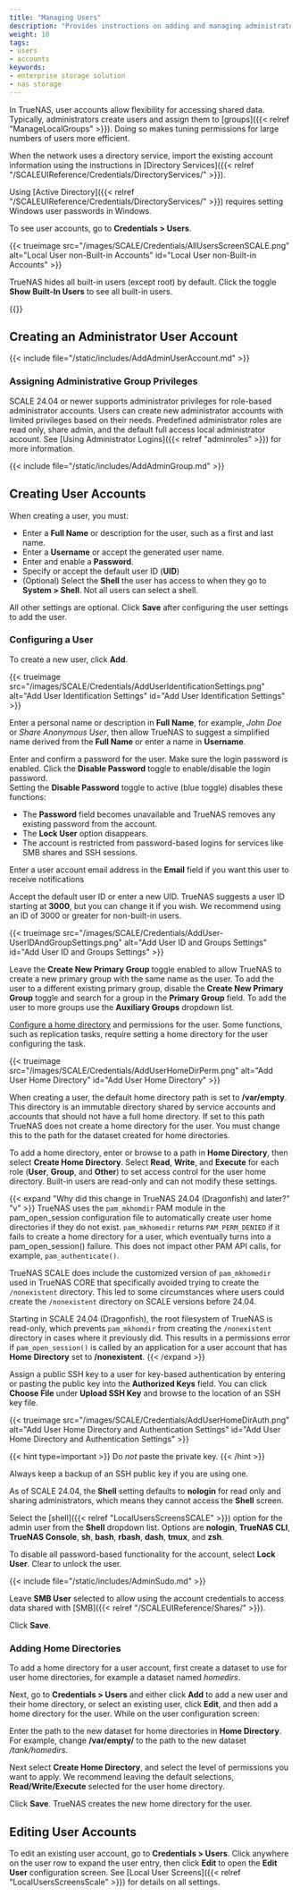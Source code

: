 ```yaml
---
title: "Managing Users"
description: "Provides instructions on adding and managing administrator and user accounts."
weight: 10
tags:
- users
- accounts
keywords:
- enterprise storage solution
- nas storage
---
```


In TrueNAS, user accounts allow flexibility for accessing shared data.
Typically, administrators create users and assign them to [groups]({{< relref "ManageLocalGroups" >}}).
Doing so makes tuning permissions for large numbers of users more efficient.

When the network uses a directory service, import the existing account information using the instructions in [Directory Services]({{< relref "/SCALEUIReference/Credentials/DirectoryServices/" >}}).

Using [Active Directory]({{< relref "/SCALEUIReference/Credentials/DirectoryServices/" >}}) requires setting Windows user passwords in Windows.

To see user accounts, go to **Credentials > Users**.

{{< trueimage src="/images/SCALE/Credentials/AllUsersScreenSCALE.png" alt="Local User non-Built-in Accounts" id="Local User non-Built-in Accounts" >}}

TrueNAS hides all built-in users (except root) by default. Click the toggle **Show Built-In Users** to see all built-in users.

{{<include file="/static/includes/addcolumnorganizer.md">}}

## Creating an Administrator User Account

{{< include file="/static/includes/AddAdminUserAccount.md" >}}

### Assigning Administrative Group Privileges

SCALE 24.04 or newer supports administrator privileges for role-based administrator accounts.
Users can create new administrator accounts with limited privileges based on their needs.
Predefined administrator roles are read only, share admin, and the default full access local administrator account.
See [Using Administrator Logins]({{< relref "adminroles" >}}) for more information.

{{< include file="/static/includes/AddAdminGroup.md" >}}

## Creating User Accounts

When creating a user, you must:

* Enter a **Full Name** or description for the user, such as a first and last name.
* Enter a **Username** or accept the generated user name.
* Enter and enable a **Password**.
* Specify or accept the default user ID (**UID**)
* (Optional) Select the **Shell** the user has access to when they go to **System > Shell**.
   Not all users can select a shell.

All other settings are optional.
Click **Save** after configuring the user settings to add the user.

### Configuring a User
To create a new user, click **Add**.

{{< trueimage src="/images/SCALE/Credentials/AddUserIdentificationSettings.png" alt="Add User Identification Settings" id="Add User Identification Settings" >}}

Enter a personal name or description in **Full Name**, for example, *John Doe* or *Share Anonymous User*, then allow TrueNAS to suggest a simplified name derived from the **Full Name** or enter a name in **Username**.

Enter and confirm a password for the user.
Make sure the login password is enabled. Click the **Disable Password** toggle to enable/disable the login password.  
Setting the **Disable Password** toggle to active (blue toggle) disables these functions:
* The **Password** field becomes unavailable and TrueNAS removes any existing password from the account.
* The **Lock User** option disappears.
* The account is restricted from password-based logins for services like SMB shares and SSH sessions.

Enter a user account email address in the **Email** field if you want this user to receive notifications

Accept the default user ID or enter a new UID.
TrueNAS suggests a user ID starting at **3000**, but you can change it if you wish.
We recommend using an ID  of 3000 or greater for non-built-in users.

{{< trueimage src="/images/SCALE/Credentials/AddUser-UserIDAndGroupSettings.png" alt="Add User ID and Groups Settings" id="Add User ID and Groups Settings" >}}

Leave the **Create New Primary Group** toggle enabled to allow TrueNAS to create a new primary group with the same name as the user.
To add the user to a different existing primary group, disable the **Create New Primary Group** toggle and search for a group in the **Primary Group** field.
To add the user to more groups use the **Auxiliary Groups** dropdown list.

[Configure a home directory](#adding-home-directories) and permissions for the user. Some functions, such as replication tasks, require setting a home directory for the user configuring the task.

{{< trueimage src="/images/SCALE/Credentials/AddUserHomeDirPerm.png" alt="Add User Home Directory" id="Add User Home Directory" >}}

When creating a user, the default home directory path is set to **/var/empty**.
This directory is an immutable directory shared by service accounts and accounts that should not have a full home directory.
If set to this path TrueNAS does not create a home directory for the user. You must change this to the path for the dataset created for home directories.

To add a home directory, enter or browse to a path in **Home Directory**, then select **Create Home Directory**.
Select **Read**, **Write**, and **Execute** for each role (**User**, **Group**, and **Other**) to set access control for the user home directory.
Built-in users are read-only and can not modify these settings.

{{< expand "Why did this change in TrueNAS 24.04 (Dragonfish) and later?" "v" >}}
TrueNAS uses the `pam_mkhomdir` PAM module in the pam_open_session configuration file to automatically create user home directories if they do not exist.
`pam_mkhomedir` returns `PAM_PERM_DENIED` if it fails to create a home directory for a user, which eventually turns into a pam_open_session() failure.
This does not impact other PAM API calls, for example, `pam_authenticate()`.

TrueNAS SCALE does include the customized version of `pam_mkhomedir` used in TrueNAS CORE that specifically avoided trying to create the `/nonexistent` directory. This led to some circumstances where users could create the `/nonexistent` directory on SCALE versions before 24.04.

Starting in SCALE 24.04 (Dragonfish), the root filesystem of TrueNAS is read-only, which prevents `pam_mkhomdir` from creating the `/nonexistent` directory in cases where it previously did.
This results in a permissions error if `pam_open_session()` is called by an application for a user account that has **Home Directory** set to **/nonexistent**.
{{< /expand >}}

Assign a public SSH key to a user for key-based authentication by entering or pasting the public key into the **Authorized Keys** field.
You can click **Choose File** under **Upload SSH Key** and browse to the location of an SSH key file.

{{< trueimage src="/images/SCALE/Credentials/AddUserHomeDirAuth.png" alt="Add User Home Directory and Authentication Settings" id="Add User Home Directory and Authentication Settings" >}}

{{< hint type=important >}}
Do *not* paste the private key.
{{< /hint >}}

Always keep a backup of an SSH public key if you are using one.

As of SCALE 24.04, the **Shell** setting defaults to **nologin** for read only and sharing administrators, which means they cannot access the **Shell** screen.

Select the [shell]({{< relref "LocalUsersScreensSCALE" >}}) option for the admin user from the **Shell** dropdown list.
Options are **nologin**, **TrueNAS CLI**, **TrueNAS Console**, **sh**, **bash**, **rbash**, **dash**, **tmux**, and **zsh**.

To disable all password-based functionality for the account, select **Lock User**. Clear to unlock the user.

{{< include file="/static/includes/AdminSudo.md" >}}

Leave **SMB User** selected to allow using the account credentials to access data shared with [SMB]({{< relref "/SCALEUIReference/Shares/" >}}).

Click **Save**.

### Adding Home Directories
To add a home directory for a user account, first create a dataset to use for user home directories, for example a dataset named *homedirs*.

Next, go to **Credentials > Users** and either click **Add** to add a new user and their home directory, or select an existing user, click **Edit**, and then add a home directory for the user.
While on the user configuration screen:

Enter the path to the new dataset for home directories in **Home Directory**. For example, change **/var/empty/** to the path to the new dataset */tank/homedirs*.

Next select **Create Home Directory**, and select the level of permissions you want to apply. We recommend leaving the default selections, **Read/Write/Execute** selected for the user home directory.

Click **Save**. TrueNAS creates the new home directory for the user.

## Editing User Accounts

To edit an existing user account, go to **Credentials > Users**.
Click anywhere on the user row to expand the user entry, then click **Edit** to open the **Edit User** configuration screen.
See [Local User Screens]({{< relref "LocalUsersScreensScale" >}}) for details on all settings.
